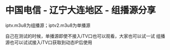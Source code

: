 # 中国电信 - 辽宁大连地区 - 组播源分享
iptv.m3u8为组播源；iptv2.m3u8为单播源

自己在测试的时候，单播源即使不接入iTV口也可以观看，大家也可以试一试
组播源也可以试试接入iTV口获取到动态IP后使用
